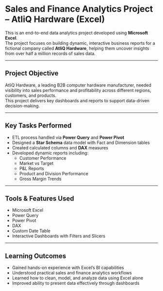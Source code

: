 # Sales and Finance Analytics Project – AtliQ Hardware (Excel)

This is an end-to-end data analytics project developed using **Microsoft Excel**.  
The project focuses on building dynamic, interactive business reports for a fictional company called **AtliQ Hardware**, helping them uncover insights from over half a million records of sales data.

---

## Project Objective

AtliQ Hardware, a leading B2B computer hardware manufacturer, needed visibility into sales performance and profitability across different regions, customers, and products.  
This project delivers key dashboards and reports to support data-driven decision-making.

---

## Key Tasks Performed

- ETL process handled via **Power Query** and **Power Pivot**
- Designed a **Star Schema** data model with Fact and Dimension tables
- Created calculated columns and **DAX** measures
- Developed dynamic reports including:
  - Customer Performance
  - Market vs Target
  - P&L Reports
  - Product and Division Performance
  - Gross Margin Trends

---

## Tools & Features Used

- Microsoft Excel  
- Power Query  
- Power Pivot  
- DAX  
- Custom Date Table  
- Interactive Dashboards with Filters and Slicers

---

## Learning Outcomes

- Gained hands-on experience with Excel’s BI capabilities
- Understood practical sales and finance analytics workflows
- Learned how to clean, model, and analyze data using Excel alone
- Improved ability to present data effectively through dashboards
